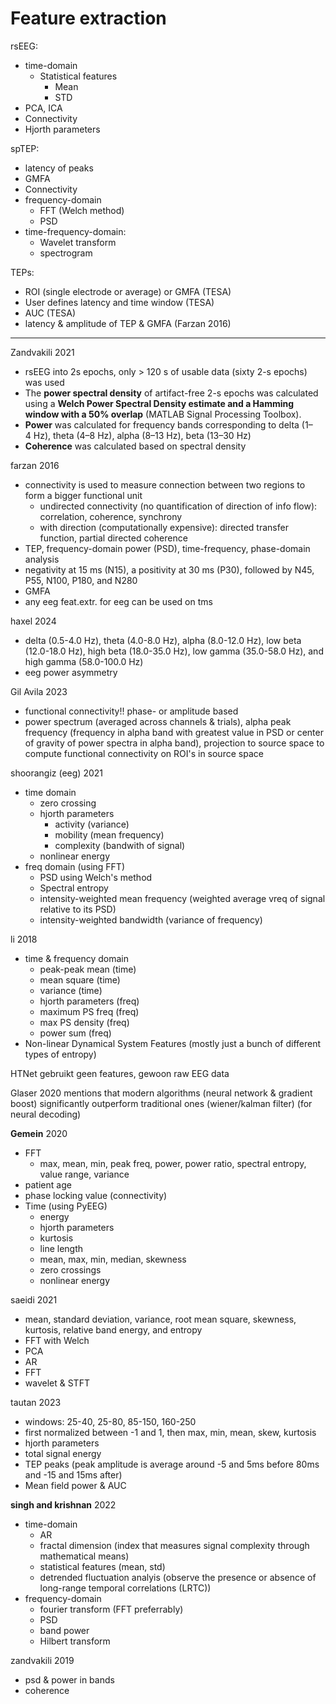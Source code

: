 # Feature extraction

rsEEG:
- time-domain
  - Statistical features
    - Mean
    - STD
- PCA, ICA
- Connectivity
- Hjorth parameters

spTEP:
- latency of peaks
- GMFA
- Connectivity
- frequency-domain
  - FFT (Welch method)
  - PSD
- time-frequency-domain:
  - Wavelet transform
  - spectrogram

TEPs:
  - ROI (single electrode or average) or GMFA (TESA)
  - User defines latency and time window (TESA)
  - AUC (TESA)
  - latency & amplitude  of TEP & GMFA (Farzan 2016)

---

Zandvakili 2021
- rsEEG into 2s epochs, only > 120 s of usable data (sixty 2-s epochs) was used
- The **power spectral density** of artifact-free 2-s epochs was calculated using a **Welch Power Spectral Density estimate and a Hamming window with a 50% overlap** (MATLAB Signal Processing Toolbox).
- **Power** was calculated for frequency bands corresponding to delta (1–4 Hz), theta (4–8 Hz), alpha (8–13 Hz), beta (13–30 Hz)
- **Coherence** was calculated based on spectral density

farzan 2016
- connectivity is used to measure connection between two regions to form a bigger functional unit
  - undirected connectivity (no quantification of direction of info flow): correlation, coherence, synchrony
  - with direction (computationally expensive): directed transfer function, partial directed coherence
- TEP, frequency-domain power (PSD), time-frequency, phase-domain analysis
- negativity at 15 ms (N15), a positivity at 30 ms (P30), followed by N45, P55, N100, P180, and N280
- GMFA
- any eeg feat.extr. for eeg can be used on tms

haxel 2024
- delta (0.5-4.0 Hz), theta (4.0-8.0 Hz), alpha (8.0-12.0 Hz), low beta (12.0-18.0 Hz), high beta (18.0-35.0 Hz), low gamma (35.0-58.0 Hz), and high gamma (58.0-100.0 Hz)
- eeg power asymmetry

Gil Avila 2023
- functional connectivity!! phase- or amplitude based
- power spectrum (averaged across channels & trials), alpha peak frequency (frequency in alpha band with greatest value in PSD or center of gravity of power spectra in alpha band), projection to source space to compute functional connectivity on ROI's in source space

shoorangiz (eeg) 2021
- time domain
  - zero crossing
  - hjorth parameters
    - activity (variance)
    - mobility (mean frequency)
    - complexity (bandwith of signal)
  - nonlinear energy
- freq domain (using FFT)
  - PSD using Welch's method
  - Spectral entropy
  - intensity-weighted mean frequency (weighted average vreq of signal relative to its PSD)
  - intensity-weighted bandwidth (variance of frequency)

li 2018
- time & frequency domain
  - peak-peak mean (time)
  - mean square (time)
  - variance (time)
  - hjorth parameters (freq)
  - maximum PS freq (freq)
  - max PS density (freq)
  - power sum (freq)
- Non-linear Dynamical System Features (mostly just a bunch of different types of entropy)

HTNet gebruikt geen features, gewoon raw EEG data

Glaser 2020 mentions that modern algorithms (neural network & gradient boost) significantly outperform traditional ones (wiener/kalman filter) (for neural decoding)

**Gemein** 2020
- FFT
  - max, mean, min, peak freq, power, power ratio, spectral entropy, value range, variance
- patient age
- phase locking value (connectivity)
- Time (using PyEEG)
  - energy
  - hjorth parameters
  - kurtosis
  - line length
  - mean, max, min, median, skewness
  - zero crossings
  - nonlinear energy

saeidi 2021
- mean, standard deviation, variance, root mean square, skewness, kurtosis, relative band energy, and entropy
- FFT with Welch
- PCA
- AR
- FFT
- wavelet & STFT

tautan 2023
- windows: 25-40, 25-80, 85-150, 160-250
- first normalized between -1 and 1, then max, min, mean, skew, kurtosis
- hjorth parameters
- total signal energy 
- TEP peaks (peak amplitude is average around -5 and 5ms before 80ms and -15 and 15ms after)
- Mean field power & AUC 

**singh and krishnan** 2022
- time-domain
  - AR
  - fractal dimension (index that measures signal complexity through mathematical means)
  - statistical features (mean, std)
  - detrended fluctuation analyis (observe the presence or absence of long-range temporal correlations (LRTC))
- frequency-domain
  - fourier transform (FFT preferrably)
  - PSD
  - band power
  - Hilbert transform

zandvakili 2019
- psd & power in bands
- coherence
